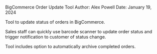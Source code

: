 BigCommerce Order Update Tool
Author: Alex Powell
Date: January 19, 2024

Tool to update status of orders in BigCommerce.

Sales staff can quickly use barcode scanner to update order status and trigger notification to customer of status change.

Tool includes option to automatically archive completed orders.
